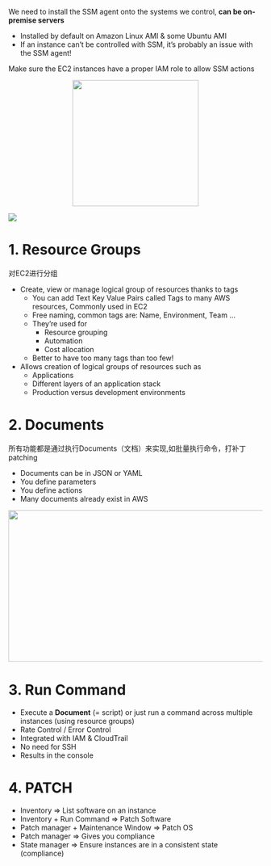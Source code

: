 

We need to install the SSM agent onto the systems we control, **can be on-premise servers**
  - Installed by default on Amazon Linux AMI & some Ubuntu AMI
  - If an instance can’t be controlled with SSM, it’s probably an issue with the SSM agent!
  
Make sure the EC2 instances have a proper IAM role to allow SSM actions

<p align="center">
    <img src="https://i.loli.net/2019/08/19/vrUC1haXf2ZN6dJ.png"  width="250" height="250">
</p>

![](https://i.loli.net/2019/08/19/Ec7s5aVmp2DYRLw.png)
# 1. Resource Groups
对EC2进行分组
- Create, view or manage logical group of resources thanks to tags
  - You can add Text Key Value Pairs called Tags to many AWS resources, Commonly used in EC2
  - Free naming, common tags are: Name, Environment, Team …
  - They’re used for
    - Resource grouping
    - Automation
    - Cost allocation
  - Better to have too many tags than too few!
- Allows creation of logical groups of resources such as
  - Applications
  - Different layers of an application stack
  - Production versus development environments

# 2. Documents
所有功能都是通过执行Documents（文档）来实现,如批量执行命令，打补丁patching
- Documents can be in JSON or YAML
- You define parameters
- You define actions
- Many documents already exist in AWS

<p align="center">
    <img src="https://i.loli.net/2019/08/19/hXqB1J4PeMs5DY9.png"  width="550" height="300">
</p>


# 3. Run Command
- Execute a **Document** (= script) or just run a command across multiple instances (using resource groups)
- Rate Control / Error Control
- Integrated with IAM & CloudTrail
- No need for SSH
- Results in the console

# 4. PATCH
- Inventory => List software on an instance
- Inventory + Run Command => Patch Software
- Patch manager + Maintenance Window => Patch OS
- Patch manager => Gives you compliance
- State manager => Ensure instances are in a consistent state (compliance)









































































